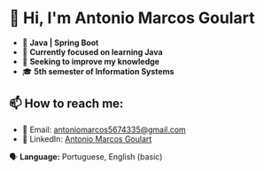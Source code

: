 # 👋 Hi, I'm Antonio Marcos Goulart

- 🌱 **Java | Spring Boot**
- 📘 **Currently focused on learning Java**
- 💼 **Seeking to improve my knowledge**
- 🎓 **5th semester of Information Systems**

## 📫 How to reach me:
- 📧 Email: [antoniomarcos5674335@gmail.com](mailto:antoniomarcos5674335@gmail.com)
- 💼 LinkedIn: [Antonio Marcos Goulart](https://www.linkedin.com/in/antôniomarcosgoulart05)

🗣️ **Language:** Portuguese, English (basic)
